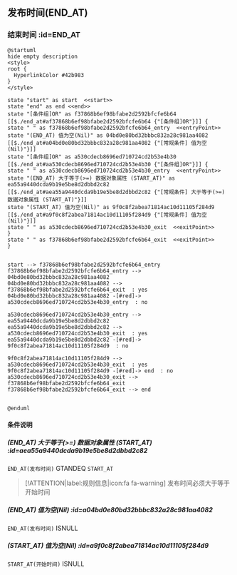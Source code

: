 ## 发布时间(END_AT) <!-- {docsify-ignore-all} -->

   

### 结束时间 :id=END_AT

```plantuml
@startuml
hide empty description
<style>
root {
  HyperlinkColor #42b983
}
</style>

state "start" as start  <<start>>
state "end" as end <<end>>
state "[条件组]OR" as f37868b6ef98bfabe2d2592bfcfe6b64 [[$./end_at#af37868b6ef98bfabe2d2592bfcfe6b64 {"[条件组]OR"}]] {
state " " as f37868b6ef98bfabe2d2592bfcfe6b64_entry  <<entryPoint>>
state "(END_AT) 值为空(Nil)" as 04bd0e80bd32bbbc832a28c981aa4082 [[$./end_at#a04bd0e80bd32bbbc832a28c981aa4082 {"[常规条件] 值为空(Nil)"}]]
state "[条件组]OR" as a530cdecb8696ed710724cd2b53e4b30 [[$./end_at#aa530cdecb8696ed710724cd2b53e4b30 {"[条件组]OR"}]] {
state " " as a530cdecb8696ed710724cd2b53e4b30_entry  <<entryPoint>>
state "(END_AT) 大于等于(>=) 数据对象属性 (START_AT)" as ea55a9440dcda9b19e5be8d2dbbd2c82 [[$./end_at#aea55a9440dcda9b19e5be8d2dbbd2c82 {"[常规条件] 大于等于(>=) 数据对象属性 (START_AT)"}]]
state "(START_AT) 值为空(Nil)" as 9f0c8f2abea71814ac10d11105f284d9 [[$./end_at#a9f0c8f2abea71814ac10d11105f284d9 {"[常规条件] 值为空(Nil)"}]]
state " " as a530cdecb8696ed710724cd2b53e4b30_exit  <<exitPoint>>
}
state " " as f37868b6ef98bfabe2d2592bfcfe6b64_exit  <<exitPoint>>
}


start --> f37868b6ef98bfabe2d2592bfcfe6b64_entry 
f37868b6ef98bfabe2d2592bfcfe6b64_entry --> 04bd0e80bd32bbbc832a28c981aa4082 
04bd0e80bd32bbbc832a28c981aa4082 --> f37868b6ef98bfabe2d2592bfcfe6b64_exit  : yes
04bd0e80bd32bbbc832a28c981aa4082 -[#red]-> a530cdecb8696ed710724cd2b53e4b30_entry  : no

a530cdecb8696ed710724cd2b53e4b30_entry --> ea55a9440dcda9b19e5be8d2dbbd2c82 
ea55a9440dcda9b19e5be8d2dbbd2c82 --> a530cdecb8696ed710724cd2b53e4b30_exit  : yes
ea55a9440dcda9b19e5be8d2dbbd2c82 -[#red]-> 9f0c8f2abea71814ac10d11105f284d9  : no

9f0c8f2abea71814ac10d11105f284d9 --> a530cdecb8696ed710724cd2b53e4b30_exit  : yes
9f0c8f2abea71814ac10d11105f284d9 -[#red]-> end  : no
a530cdecb8696ed710724cd2b53e4b30_exit --> f37868b6ef98bfabe2d2592bfcfe6b64_exit 
f37868b6ef98bfabe2d2592bfcfe6b64_exit --> end 


@enduml
```

#### 条件说明

##### (END_AT) 大于等于(>=) 数据对象属性 (START_AT) :id=aea55a9440dcda9b19e5be8d2dbbd2c82



`END_AT(发布时间)` GTANDEQ  `START_AT`

> [!ATTENTION|label:规则信息|icon:fa fa-warning]
> 发布时间必须大于等于开始时间


##### (END_AT) 值为空(Nil) :id=a04bd0e80bd32bbbc832a28c981aa4082



`END_AT(发布时间)` ISNULL 

##### (START_AT) 值为空(Nil) :id=a9f0c8f2abea71814ac10d11105f284d9



`START_AT(开始时间)` ISNULL 






